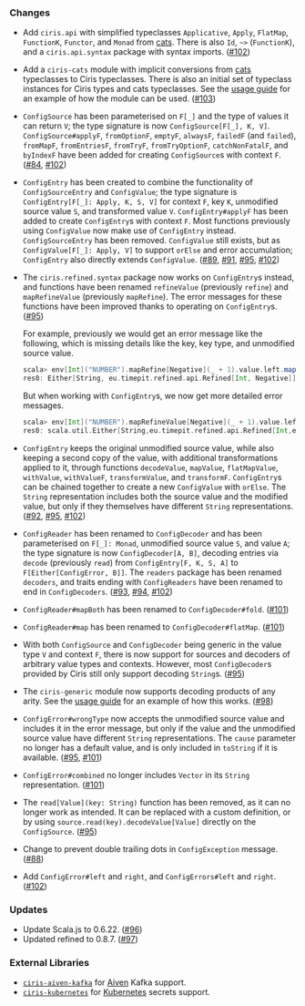 ### Changes
- Add `ciris.api` with simplified typeclasses `Applicative`, `Apply`, `FlatMap`, `FunctionK`, `Functor`, and `Monad` from [cats][cats]. There is also `Id`, `~>` (`FunctionK`), and a `ciris.api.syntax` package with syntax imports. ([#102][#102])

- Add a `ciris-cats` module with implicit conversions from [cats][cats] typeclasses to Ciris typeclasses. There is also an initial set of typeclass instances for Ciris types and cats typeclasses. See the [usage guide](https://cir.is/docs/modules#cats) for an example of how the module can be used. ([#103][#103])

- `ConfigSource` has been parameterised on `F[_]` and the type of values it can return `V`; the type signature is now `ConfigSource[F[_], K, V]`. `ConfigSource#applyF`, `fromOptionF`, `emptyF`, `alwaysF`, `failedF` (and `failed`), `fromMapF`, `fromEntriesF`, `fromTryF`, `fromTryOptionF`, `catchNonFatalF`, and `byIndexF` have been added for creating `ConfigSource`s with context `F`. ([#84][#84], [#102][#102])

- `ConfigEntry` has been created to combine the functionality of `ConfigSourceEntry` and `ConfigValue`; the type signature is `ConfigEntry[F[_]: Apply, K, S, V]` for context `F`, key `K`, unmodified source value `S`, and transformed value `V`. `ConfigEntry#applyF` has been added to create `ConfigEntry`s with context `F`. Most functions previously using `ConfigValue` now make use of `ConfigEntry` instead. `ConfigSourceEntry` has been removed. `ConfigValue` still exists, but as `ConfigValue[F[_]: Apply, V]` to support `orElse` and error accumulation; `ConfigEntry` also directly extends `ConfigValue`. ([#89][#89], [#91][#91], [#95][#95], [#102][#102])

- The `ciris.refined.syntax` package now works on `ConfigEntry`s instead, and functions have been renamed `refineValue` (previously `refine`) and `mapRefineValue` (previously `mapRefine`). The error messages for these functions have been improved thanks to operating on `ConfigEntry`s. ([#95][#95])

  For example, previously we would get an error message like the following, which is missing details like the key, key type, and unmodified source value.

  ```scala
  scala> env[Int]("NUMBER").mapRefine[Negative](_ + 1).value.left.map(_.message)
  res0: Either[String, eu.timepit.refined.api.Refined[Int, Negative]] = Left("Converted value [0] to [1] but was unable to refine: Predicate failed: (1 < 0).")
  ```

  But when working with `ConfigEntry`s, we now get more detailed error messages.

  ```scala
  scala> env[Int]("NUMBER").mapRefineValue[Negative](_ + 1).value.left.map(_.message)
  res0: scala.util.Either[String,eu.timepit.refined.api.Refined[Int,eu.timepit.refined.numeric.Negative]] = Left(Environment variable [NUMBER] with value [1] (and unmodified value [0]) cannot be converted to type [eu.timepit.refined.api.Refined[Int,eu.timepit.refined.numeric.Negative]]: Predicate failed: (1 < 0).)
  ```

- `ConfigEntry` keeps the original unmodified source value, while also keeping a second copy of the value, with additional transformations applied to it, through functions `decodeValue`, `mapValue`, `flatMapValue`, `withValue`, `withValueF`, `transformValue`, and `transformF`. `ConfigEntry`s can be chained together to create a new `ConfigValue` with `orElse`. The `String` representation includes both the source value and the modified value, but only if they themselves have different `String` representations. ([#92][#92], [#95][#95], [#102][#102])

- `ConfigReader` has been renamed to `ConfigDecoder` and has been parameterised on `F[_]: Monad`, unmodified source value `S`, and value `A`; the type signature is now `ConfigDecoder[A, B]`, decoding entries via `decode` (previously `read`) from `ConfigEntry[F, K, S, A]` to `F[Either[ConfigError, B]]`. The `readers` package has been renamed `decoders`, and traits ending with `ConfigReaders` have been renamed to end in `ConfigDecoders`. ([#93][#93], [#94][#94], [#102][#102])

- `ConfigReader#mapBoth` has been renamed to `ConfigDecoder#fold`. ([#101][#101])

- `ConfigReader#map` has been renamed to `ConfigDecoder#flatMap`. ([#101][#101])

- With both `ConfigSource` and `ConfigDecoder` being generic in the value type `V` and context `F`, there is now support for sources and decoders of arbitrary value types and contexts. However, most `ConfigDecoder`s provided by Ciris still only support decoding `String`s. ([#95][#95])

- The `ciris-generic` module now supports decoding products of any arity. See the [usage guide](https://cir.is/docs/modules#generic) for an example of how this works. ([#98][#98])

- `ConfigError#wrongType` now accepts the unmodified source value and includes it in the error message, but only if the value and the unmodified source value have different `String` representations. The `cause` parameter no longer has a default value, and is only included in `toString` if it is available. ([#95][#95], [#101][#101])

- `ConfigError#combined` no longer includes `Vector` in its `String` representation. ([#101][#101])

- The `read[Value](key: String)` function has been removed, as it can no longer work as intended. It can be replaced with a custom definition, or by using `source.read(key).decodeValue[Value]` directly on the `ConfigSource`. ([#95][#95])

- Change to prevent double trailing dots in `ConfigException` message. ([#88][#88])

- Add `ConfigError#left` and `right`, and `ConfigErrors#left` and `right`. ([#102][#102])

### Updates
- Update Scala.js to 0.6.22. ([#96][#96])
- Updated refined to 0.8.7. ([#97][#97])

### External Libraries
- [`ciris-aiven-kafka`](https://github.com/ovotech/ciris-aiven-kafka) for [Aiven](https://aiven.io/) Kafka support.
- [`ciris-kubernetes`](https://github.com/ovotech/ciris-kubernetes) for [Kubernetes](https://kubernetes.io) secrets support.

[cats]: https://github.com/typelevel/cats
[#84]: https://github.com/vlovgr/ciris/pull/84
[#88]: https://github.com/vlovgr/ciris/pull/88
[#89]: https://github.com/vlovgr/ciris/pull/89
[#91]: https://github.com/vlovgr/ciris/pull/91
[#92]: https://github.com/vlovgr/ciris/pull/92
[#93]: https://github.com/vlovgr/ciris/pull/93
[#94]: https://github.com/vlovgr/ciris/pull/94
[#95]: https://github.com/vlovgr/ciris/pull/95
[#96]: https://github.com/vlovgr/ciris/pull/96
[#97]: https://github.com/vlovgr/ciris/pull/97
[#98]: https://github.com/vlovgr/ciris/pull/98
[#101]: https://github.com/vlovgr/ciris/pull/101
[#102]: https://github.com/vlovgr/ciris/pull/102
[#103]: https://github.com/vlovgr/ciris/pull/103

